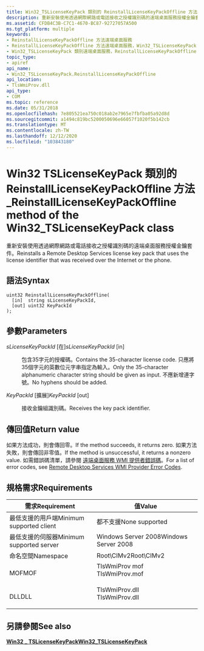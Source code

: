 ```yaml
---
title: Win32_TSLicenseKeyPack 類別的 ReinstallLicenseKeyPackOffline 方法
description: 重新安裝使用透過網際網路或電話接收之授權識別碼的遠端桌面服務授權金鑰套件。
ms.assetid: CFDB4C3B-C7C1-4670-BC87-92727057A500
ms.tgt_platform: multiple
keywords:
- ReinstallLicenseKeyPackOffline 方法遠端桌面服務
- ReinstallLicenseKeyPackOffline 方法遠端桌面服務，Win32_TSLicenseKeyPack 類別
- Win32_TSLicenseKeyPack 類別遠端桌面服務，ReinstallLicenseKeyPackOffline 方法
topic_type:
- apiref
api_name:
- Win32_TSLicenseKeyPack.ReinstallLicenseKeyPackOffline
api_location:
- TlsWmiProv.dll
api_type:
- COM
ms.topic: reference
ms.date: 05/31/2018
ms.openlocfilehash: 7e805521ea750c018ab2e7965e7fbfba05a92d8d
ms.sourcegitcommit: a1494c819bc5200050696e66057f1020f5b142cb
ms.translationtype: MT
ms.contentlocale: zh-TW
ms.lasthandoff: 12/12/2020
ms.locfileid: "103843180"
---
```

# <a name="reinstalllicensekeypackoffline-method-of-the-win32_tslicensekeypack-class"></a><span data-ttu-id="09856-106">Win32 TSLicenseKeyPack 類別的 ReinstallLicenseKeyPackOffline 方法 \_</span><span class="sxs-lookup"><span data-stu-id="09856-106">ReinstallLicenseKeyPackOffline method of the Win32\_TSLicenseKeyPack class</span></span>

<span data-ttu-id="09856-107">重新安裝使用透過網際網路或電話接收之授權識別碼的遠端桌面服務授權金鑰套件。</span><span class="sxs-lookup"><span data-stu-id="09856-107">Reinstalls a Remote Desktop Services license key pack that uses the license identifier that was received over the Internet or the phone.</span></span>

## <a name="syntax"></a><span data-ttu-id="09856-108">語法</span><span class="sxs-lookup"><span data-stu-id="09856-108">Syntax</span></span>


```mof
uint32 ReinstallLicenseKeyPackOffline(
  [in]  string sLicenseKeyPackId,
  [out] uint32 KeyPackId
);
```



## <a name="parameters"></a><span data-ttu-id="09856-109">參數</span><span class="sxs-lookup"><span data-stu-id="09856-109">Parameters</span></span>

<dl> <dt>

<span data-ttu-id="09856-110">*sLicenseKeyPackId* \[在\]</span><span class="sxs-lookup"><span data-stu-id="09856-110">*sLicenseKeyPackId* \[in\]</span></span>
</dt> <dd>

<span data-ttu-id="09856-111">包含35字元的授權碼。</span><span class="sxs-lookup"><span data-stu-id="09856-111">Contains the 35-character license code.</span></span> <span data-ttu-id="09856-112">只應將35個字元的英數位元字串指定為輸入。</span><span class="sxs-lookup"><span data-stu-id="09856-112">Only the 35-character alphanumeric character string should be given as input.</span></span> <span data-ttu-id="09856-113">不應新增連字號。</span><span class="sxs-lookup"><span data-stu-id="09856-113">No hyphens should be added.</span></span>

</dd> <dt>

<span data-ttu-id="09856-114">*KeyPackId* \[擴展\]</span><span class="sxs-lookup"><span data-stu-id="09856-114">*KeyPackId* \[out\]</span></span>
</dt> <dd>

<span data-ttu-id="09856-115">接收金鑰組識別碼。</span><span class="sxs-lookup"><span data-stu-id="09856-115">Receives the key pack identifier.</span></span>

</dd> </dl>

## <a name="return-value"></a><span data-ttu-id="09856-116">傳回值</span><span class="sxs-lookup"><span data-stu-id="09856-116">Return value</span></span>

<span data-ttu-id="09856-117">如果方法成功，則會傳回零。</span><span class="sxs-lookup"><span data-stu-id="09856-117">If the method succeeds, it returns zero.</span></span> <span data-ttu-id="09856-118">如果方法失敗，則會傳回非零值。</span><span class="sxs-lookup"><span data-stu-id="09856-118">If the method is unsuccessful, it returns a nonzero value.</span></span> <span data-ttu-id="09856-119">如需錯誤碼清單，請參閱 [遠端桌面服務 WMI 提供者錯誤碼](terminal-services-wmi-provider-error-codes.md)。</span><span class="sxs-lookup"><span data-stu-id="09856-119">For a list of error codes, see [Remote Desktop Services WMI Provider Error Codes](terminal-services-wmi-provider-error-codes.md).</span></span>

## <a name="requirements"></a><span data-ttu-id="09856-120">規格需求</span><span class="sxs-lookup"><span data-stu-id="09856-120">Requirements</span></span>



| <span data-ttu-id="09856-121">需求</span><span class="sxs-lookup"><span data-stu-id="09856-121">Requirement</span></span> | <span data-ttu-id="09856-122">值</span><span class="sxs-lookup"><span data-stu-id="09856-122">Value</span></span> |
|-------------------------------------|-------------------------------------------------------------------------------------------|
| <span data-ttu-id="09856-123">最低支援的用戶端</span><span class="sxs-lookup"><span data-stu-id="09856-123">Minimum supported client</span></span><br/> | <span data-ttu-id="09856-124">都不支援</span><span class="sxs-lookup"><span data-stu-id="09856-124">None supported</span></span><br/>                                                                 |
| <span data-ttu-id="09856-125">最低支援的伺服器</span><span class="sxs-lookup"><span data-stu-id="09856-125">Minimum supported server</span></span><br/> | <span data-ttu-id="09856-126">Windows Server 2008</span><span class="sxs-lookup"><span data-stu-id="09856-126">Windows Server 2008</span></span><br/>                                                            |
| <span data-ttu-id="09856-127">命名空間</span><span class="sxs-lookup"><span data-stu-id="09856-127">Namespace</span></span><br/>                | <span data-ttu-id="09856-128">Root\\CIMv2</span><span class="sxs-lookup"><span data-stu-id="09856-128">Root\\CIMv2</span></span><br/>                                                                    |
| <span data-ttu-id="09856-129">MOF</span><span class="sxs-lookup"><span data-stu-id="09856-129">MOF</span></span><br/>                      | <dl> <span data-ttu-id="09856-130"><dt>TlsWmiProv mof</dt></span><span class="sxs-lookup"><span data-stu-id="09856-130"><dt>TlsWmiProv.mof</dt></span></span> </dl> |
| <span data-ttu-id="09856-131">DLL</span><span class="sxs-lookup"><span data-stu-id="09856-131">DLL</span></span><br/>                      | <dl> <span data-ttu-id="09856-132"><dt>TlsWmiProv.dll</dt></span><span class="sxs-lookup"><span data-stu-id="09856-132"><dt>TlsWmiProv.dll</dt></span></span> </dl> |



## <a name="see-also"></a><span data-ttu-id="09856-133">另請參閱</span><span class="sxs-lookup"><span data-stu-id="09856-133">See also</span></span>

<dl> <dt>

[<span data-ttu-id="09856-134">**Win32 \_ TSLicenseKeyPack**</span><span class="sxs-lookup"><span data-stu-id="09856-134">**Win32\_TSLicenseKeyPack**</span></span>](win32-tslicensekeypack.md)
</dt> </dl>

 

 





